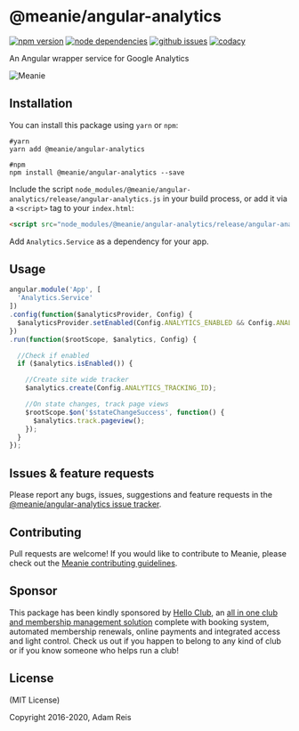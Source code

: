 # @meanie/angular-analytics

[![npm version](https://img.shields.io/npm/v/@meanie/angular-analytics.svg)](https://www.npmjs.com/package/@meanie/angular-analytics)
[![node dependencies](https://david-dm.org/meanie/angular-analytics.svg)](https://david-dm.org/meanie/angular-analytics)
[![github issues](https://img.shields.io/github/issues/meanie/angular-analytics.svg)](https://github.com/meanie/angular-analytics/issues)
[![codacy](https://img.shields.io/codacy/2850488ca36c476ab5ada9c155741202.svg)](https://www.codacy.com/app/meanie/angular-analytics)


An Angular wrapper service for Google Analytics

![Meanie](https://raw.githubusercontent.com/meanie/meanie/master/meanie-logo-full.png)

## Installation

You can install this package using `yarn` or `npm`:

```shell
#yarn
yarn add @meanie/angular-analytics

#npm
npm install @meanie/angular-analytics --save
```

Include the script `node_modules/@meanie/angular-analytics/release/angular-analytics.js` in your build process, or add it via a `<script>` tag to your `index.html`:

```html
<script src="node_modules/@meanie/angular-analytics/release/angular-analytics.js"></script>
```

Add `Analytics.Service` as a dependency for your app.

## Usage
```js
angular.module('App', [
  'Analytics.Service'
])
.config(function($analyticsProvider, Config) {
  $analyticsProvider.setEnabled(Config.ANALYTICS_ENABLED && Config.ANALYTICS_TRACKING_ID);
})
.run(function($rootScope, $analytics, Config) {

  //Check if enabled
  if ($analytics.isEnabled()) {

    //Create site wide tracker
    $analytics.create(Config.ANALYTICS_TRACKING_ID);

    //On state changes, track page views
    $rootScope.$on('$stateChangeSuccess', function() {
      $analytics.track.pageview();
    });
  }
});
```

## Issues & feature requests

Please report any bugs, issues, suggestions and feature requests in the [@meanie/angular-analytics issue tracker](https://github.com/meanie/angular-analytics/issues).

## Contributing

Pull requests are welcome! If you would like to contribute to Meanie, please check out the [Meanie contributing guidelines](https://github.com/meanie/meanie/blob/master/CONTRIBUTING.md).

## Sponsor

This package has been kindly sponsored by [Hello Club](https://helloclub.com?source=meanie), an [all in one club and membership management solution](https://helloclub.com?source=meanie) complete with booking system, automated membership renewals, online payments and integrated access and light control. Check us out if you happen to belong to any kind of club or if you know someone who helps run a club!

## License

(MIT License)

Copyright 2016-2020, Adam Reis
